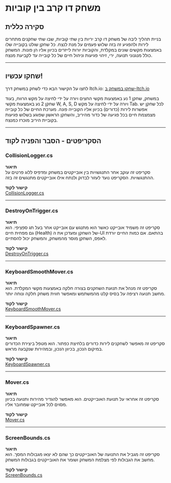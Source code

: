 
# משחק דו קרב בין קוביות

## **סקירה כללית**
בניית תהליך ליבה של משחק דו קרב יריות בין שתי קוביות, שבו שתי שחקנים מתחרים לירות ולהפגיע זה בזה שלוש פעמים על מנת לנצח.
כל שחקן שולט בקובייה שלו באמצעות מקשים שונים במקלדת, והקוביות יורות לייזרים בכיוון אליו הן פונות.
המשחק כולל מנגנוני תנועה, ירי, זיהוי פגיעות וניהול חיים של כל קובייה עד לקביעת מנצח.

---

## שחקו עכשיו!
לחצו על הקישור הבא כדי לשחק במשחק דרך Itch.io:
[שחקו במשחק ב-Itch.io](https://tomgoz.itch.io/coreprocesstask)

במשחק, שחקן 1 נע באמצעות מקשי החצים ויורה על ידי לחיצה על מקש הרווח, בעוד שחקן 2 נע באמצעות מקשי W, A, S, D ויורה על ידי לחיצה על מקש Tab.
לכל שחקן יש אפשרות לירות (כדורים) בכיוון אליו הקובייה פונה.
מערכת החיים של כל קובייה מצמצמת חיים בכל פגיעה של כדור מהיריב, והשחקן הראשון שפוגע בשלוש פגיעות בקוביית היריב מוכרז כמנצח.

---

## **הסקריפטים - הסבר והפניה לקוד**

### **CollisionLogger.cs**
**תיאור**  
סקריפט זה עוקב אחר התנגשויות בין אובייקטים במשחק ומדפיס ללוג פרטים על ההתנגשויות. הסקריפט נועד לעזור לבדוק ולנתח אילו אובייקטים מתנגשים זה בזה.

**קישור לקוד**  
[CollisionLogger.cs](./Assets/Scripts/CollisionLogger.cs)

---

### **DestroyOnTrigger.cs**
**תיאור**  
סקריפט זה משמיד אובייקט כאשר הוא מתנגש עם אובייקט אחר בעל תג ספציפי. הוא גם מפחית חיים (Health) של השחקן ומעדכן את ה-UI בהתאם. אם כמות החיים יורדת לאפס, השחקן מוסר מהמשחק, והמשחק יכול להסתיים.

**קישור לקוד**  
[DestroyOnTrigger.cs](./Assets/Scripts/DestroyOnTrigger.cs)

---

### **KeyboardSmoothMover.cs**
**תיאור**  
סקריפט זה מנהל את תנועת השחקנים בצורה חלקה באמצעות מקשי המקלדת. הוא מחשב תנועה רציפה על בסיס קלט מהמשתמש ומאפשר חווית משחק חלקה ונוחה יותר.

**קישור לקוד**  
[KeyboardSmoothMover.cs](./Assets/Scripts/KeyboardSmoothMover.cs)

---

### **KeyboardSpawner.cs**
**תיאור**  
סקריפט זה מאפשר לשחקנים לירות כדורים בלחיצת כפתור. הוא מטפל ביצירת הכדורים במיקום הנכון, בכיוון הנכון, ובמהירות שנקבעה מראש.

**קישור לקוד**  
[KeyboardSpawner.cs](./Assets/Scripts/KeyboardSpawner.cs)

---

### **Mover.cs**
**תיאור**  
סקריפט זה אחראי על תנועת האובייקטים. הוא מאפשר להגדיר מהירות ותנועה בכיוון מסוים לכל אובייקט שמחובר אליו.

**קישור לקוד**  
[Mover.cs](./Assets/Scripts/Mover.cs)

---

### **ScreenBounds.cs**
**תיאור**  
סקריפט זה מגביל את התנועה של האובייקטים כך שהם לא יצאו מגבולות המסך. הוא מחשב את הגבולות לפי מצלמת המשחק ושומר את האובייקטים בגבולות המשחק.

**קישור לקוד**  
[ScreenBounds.cs](./Assets/Scripts/ScreenBounds.cs)
